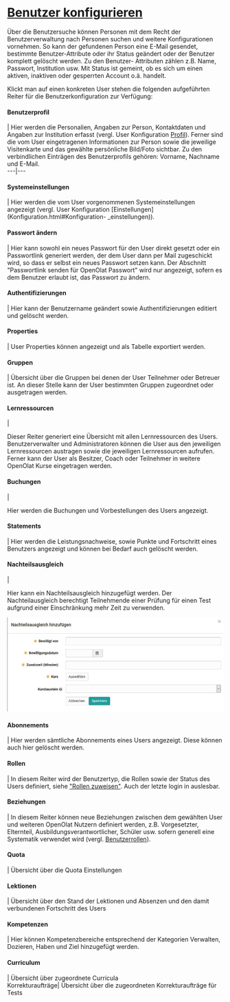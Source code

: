 #  [Benutzer konfigurieren](Benutzer+konfigurieren.html)

Über die Benutzersuche können Personen mit dem Recht der Benutzerverwaltung
nach Personen suchen und weitere Konfigurationen vornehmen. So kann der
gefundenen Person eine E-Mail gesendet, bestimmte Benutzer-Attribute oder ihr
Status geändert oder der Benutzer komplett gelöscht werden. Zu den Benutzer-
Attributen zählen z.B. Name, Passwort, Institution usw. Mit Status ist
gemeint, ob es sich um einen aktiven, inaktiven oder gesperrten Account o.ä.
handelt.

Klickt man auf einen konkreten User stehen die folgenden aufgeführten Reiter
für die Benutzerkonfiguration zur Verfügung:

#### Benutzerprofil

| Hier werden die Personalien, Angaben zur Person, Kontaktdaten und Angaben
zur Institution erfasst (vergl. User Konfiguration
[Profil](Konfiguration.html#Konfiguration-_profil)). Ferner sind die vom User
eingetragenen Informationen zur Person sowie die jeweilige Visitenkarte und
das gewählte persönliche Bild/Foto sichtbar. Zu den verbindlichen Einträgen
des Benutzerprofils gehören: Vorname, Nachname und E-Mail.  
---|---  
  
#### Systemeinstellungen

| Hier werden die vom User vorgenommenen Systemeinstellungen angezeigt (vergl.
User Konfiguration [Einstellungen](Konfiguration.html#Konfiguration-
_einstellungen)).  
  
#### Passwort ändern

| Hier kann sowohl ein neues Passwort für den User direkt gesetzt oder ein
Passwortlink generiert werden, der dem User dann per Mail zugeschickt wird, so
dass er selbst ein neues Passwort setzen kann. Der Abschnitt "Passwortlink
senden für OpenOlat Passwort" wird nur angezeigt, sofern es dem Benutzer
erlaubt ist, das Passwort zu ändern.  
  
#### Authentifizierungen

| Hier kann der Benutzername geändert sowie Authentifizierungen editiert und
gelöscht werden.  
  
#### Properties

| User Properties können angezeigt und als Tabelle exportiert werden.  
  
#### Gruppen

| Übersicht über die Gruppen bei denen der User Teilnehmer oder Betreuer ist.
An dieser Stelle kann der User bestimmten Gruppen zugeordnet oder ausgetragen
werden.  
  
#### Lernressourcen

|

Dieser Reiter generiert eine Übersicht mit allen Lernressourcen des Users.
Benutzerverwalter und Administratoren können die User aus den jeweiligen
Lernressourcen austragen sowie die jeweiligen Lernressourcen aufrufen.  Ferner
kann der User als Besitzer, Coach oder Teilnehmer in weitere OpenOlat Kurse
eingetragen werden.  
  
#### Buchungen

|

Hier werden die Buchungen und Vorbestellungen des Users angezeigt.  
  
#### Statements

| Hier werden die Leistungsnachweise, sowie Punkte und Fortschritt eines
Benutzers angezeigt und können bei Bedarf auch gelöscht werden.  
  
#### Nachteilsausgleich

|

Hier kann ein Nachteilsausgleich hinzugefügt werden. Der Nachteilausgleich
berechtigt Teilnehmende einer Prüfung für einen Test aufgrund einer
Einschränkung mehr Zeit zu verwenden.

![](assets/Nachteilsausgleich.jpg)  
  
#### Abonnements

| Hier werden sämtliche Abonnements eines Users angezeigt. Diese können auch
hier gelöscht werden.  
  
#### Rollen

| In diesem Reiter wird der Benutzertyp, die Rollen sowie der Status des Users
definiert, siehe ["Rollen zuweisen"](Rollen+zuweisen.html). Auch der letzte
login in auslesbar.  
  
#### Beziehungen

| In diesem Reiter können neue Beziehungen zwischen dem gewählten User und
weiteren OpenOlat Nutzern definiert werden, z.B. Vorgesetzter, Elternteil,
Ausbildungsverantwortlicher, Schüler usw. sofern generell eine Systematik
verwendet wird  (vergl. [Benutzerrollen](Benutzerverwaltung.html)).  
  
#### Quota

| Übersicht über die Quota Einstellungen  
  
#### Lektionen

| Übersicht über den Stand der Lektionen und Absenzen und den damit
verbundenen Fortschritt des Users  
  
#### Kompetenzen

| Hier können Kompetenzbereiche entsprechend der Kategorien Verwalten,
Dozieren, Haben und Ziel hinzugefügt werden.  
  
#### Curriculum

| Übersicht über zugeordnete Curricula  
Korrekturaufträge| Übersicht über die zugeordneten Korrekturaufträge für Tests

